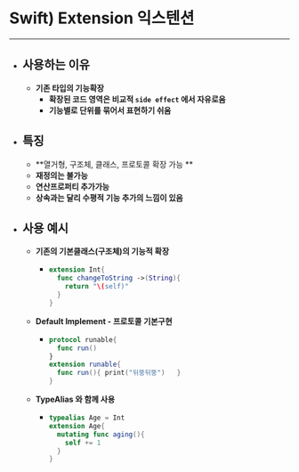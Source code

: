 # Swift) Extension 익스텐션

---

- ## 사용하는 이유

  - **기존 타입의 기능확장**
    - **확장된 코드 영역은 비교적 `side effect` 에서 자유로움**
    - **기능별로 단위를 묶어서 표현하기 쉬움**

- ## 특징

  - **열거형, 구조체, 클래스, 프로토콜 확장 가능 **
  - **재정의는 불가능**
  - **연산프로퍼티 추가가능**
  - **상속과는 달리 수평적 기능 추가의 느낌이 있음**

- ## 사용 예시

  - **기존의 기본클래스(구조체)의 기능적 확장**

    - ```swift
      extension Int{
        func changeToString ->(String){
          return "\(self)"
        }
      }
      ```

  - **Default Implement - 프로토콜 기본구현**

    - ```swift
      protocol runable{
        func run()
      }
      extension runable{
        func run(){	print("뒤뚱뒤뚱")	}
      }
      ```

  - **TypeAlias 와 함께 사용**

    - ```swift
      typealias Age = Int
      extension Age{
        mutating func aging(){
          self += 1
        }
      }
      ```





